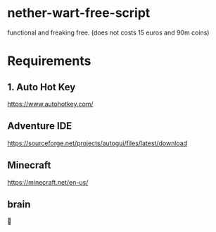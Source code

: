 # nether-wart-free-script
functional and freaking free. (does not costs 15 euros and 90m coins)

# Requirements
## 1. Auto Hot Key
https://www.autohotkey.com/

## Adventure IDE
https://sourceforge.net/projects/autogui/files/latest/download

## Minecraft
https://minecraft.net/en-us/

## brain
🧠

